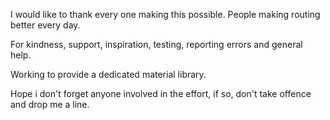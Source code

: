 I would like to thank every one making this possible.
People making routing better every day.

For kindness, support, inspiration, testing, reporting errors and general help. 

Working to provide a dedicated material library.

Hope i don't forget anyone involved in the effort, if so, don't take offence and drop me a line.

